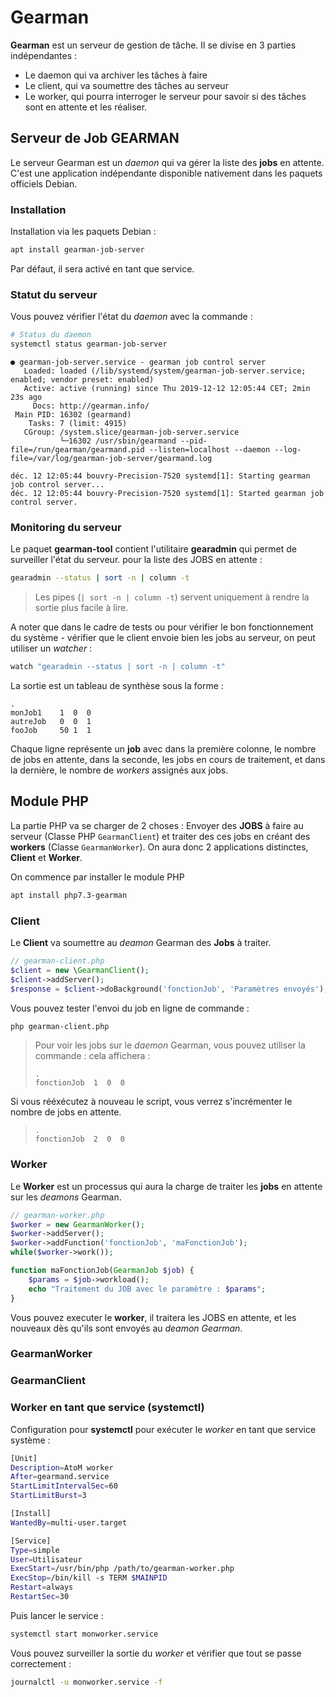 # Gearman

**Gearman** est un serveur de gestion de tâche. Il se divise en 3 parties indépendantes : 
 - Le daemon qui va archiver les tâches à faire
 - Le client, qui va soumettre des tâches au serveur
 - Le worker, qui pourra interroger le serveur pour savoir si des tâches sont en attente et les réaliser.

## Serveur de Job GEARMAN

Le serveur Gearman est un *daemon* qui va gérer la liste des **jobs** en attente. C'est une application indépendante disponible nativement dans les paquets officiels Debian.

### Installation

Installation via les paquets Debian : 

```bash
apt install gearman-job-server
```

Par défaut, il sera activé en tant que service.


### Statut du serveur

Vous pouvez vérifier l'état du *daemon* avec la commande :  

```bash
# Status du daemon
systemctl status gearman-job-server
```

```
● gearman-job-server.service - gearman job control server
   Loaded: loaded (/lib/systemd/system/gearman-job-server.service; enabled; vendor preset: enabled)
   Active: active (running) since Thu 2019-12-12 12:05:44 CET; 2min 23s ago
     Docs: http://gearman.info/
 Main PID: 16302 (gearmand)
    Tasks: 7 (limit: 4915)
   CGroup: /system.slice/gearman-job-server.service
           └─16302 /usr/sbin/gearmand --pid-file=/run/gearman/gearmand.pid --listen=localhost --daemon --log-file=/var/log/gearman-job-server/gearmand.log

déc. 12 12:05:44 bouvry-Precision-7520 systemd[1]: Starting gearman job control server...
déc. 12 12:05:44 bouvry-Precision-7520 systemd[1]: Started gearman job control server.
```

### Monitoring du serveur

Le paquet **gearman-tool** contient l'utilitaire **gearadmin** qui permet de surveiller l'état du serveur. pour la liste des JOBS en attente : 

```bash
gearadmin --status | sort -n | column -t
```

> Les pipes (`| sort -n | column -t`) servent uniquement à rendre la sortie plus facile à lire.

A noter que dans le cadre de tests ou pour vérifier le bon fonctionnement du système - vérifier que le client envoie bien les jobs au serveur, on peut utiliser un *watcher* : 

```bash
watch "gearadmin --status | sort -n | column -t"
```
La sortie est un tableau de synthèse sous la forme : 

```
.
monJob1    1  0  0
autreJob   0  0  1
fooJob     50 1  1
```

Chaque ligne représente un **job** avec dans la première colonne, le nombre de jobs en attente, dans la seconde, les jobs en cours de traitement, et dans la dernière, le nombre de *workers* assignés aux jobs.




## Module PHP

La partie PHP va se charger de 2 choses : Envoyer des **JOBS** à faire au serveur (Classe PHP `GearmanClient`) et traiter des ces jobs en créant des **workers** (Classe `GearmanWorker`). On aura donc 2 applications distinctes, **Client** et **Worker**.

On commence par installer le module PHP

```bash
apt install php7.3-gearman
```

### Client

Le **Client** va soumettre au *deamon* Gearman des **Jobs** à traiter.

```php
// gearman-client.php
$client = new \GearmanClient();
$client->addServer();
$response = $client->doBackground('fonctionJob', 'Paramètres envoyés');
```

Vous pouvez tester l'envoi du job en ligne de commande : 

```bash
php gearman-client.php 
```


> Pour voir les jobs sur le *daemon* Gearman, vous pouvez utiliser la commande : 
> cela affichera : 
> ```Every 2,0s: gearadmin --status | sort -n |...  ed209: Fri Dec 13 14:25:30 2019
> .
> fonctionJob  1  0  0
> ```

Si vous rééxécutez à nouveau le script, vous verrez s'incrémenter le nombre de jobs en attente.

> ```
> .
> fonctionJob  2  0  0
> ```

### Worker

Le **Worker** est un processus qui aura la charge de traiter les **jobs** en attente sur les *deamons* Gearman.

```php
// gearman-worker.php
$worker = new GearmanWorker();
$worker->addServer();
$worker->addFunction('fonctionJob', 'maFonctionJob');
while($worker->work());

function maFonctionJob(GearmanJob $job) {
    $params = $job->workload();
    echo "Traitement du JOB avec le paramètre : $params"; 
}
```

Vous pouvez executer le **worker**, il traitera les JOBS en attente, et les nouveaux dès qu'ils sont envoyés au *deamon Gearman*.


### GearmanWorker

### GearmanClient

### Worker en tant que service (systemctl)

Configuration pour **systemctl** pour exécuter le *worker* en tant que service système : 

``` bash
[Unit]
Description=AtoM worker
After=gearmand.service
StartLimitIntervalSec=60
StartLimitBurst=3

[Install]
WantedBy=multi-user.target

[Service]
Type=simple
User=Utilisateur
ExecStart=/usr/bin/php /path/to/gearman-worker.php
ExecStop=/bin/kill -s TERM $MAINPID
Restart=always
RestartSec=30
```

Puis lancer le service : 

```bash
systemctl start monworker.service
```

Vous pouvez surveiller la sortie du *worker* et vérifier que tout se passe correctement : 

```bash
journalctl -u monworker.service -f
```
